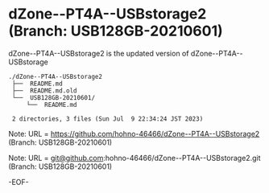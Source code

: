 # dZone--PT4A--USBstorage2 (Branch: USB128GB-20210601)

dZone--PT4A--USBstorage2 is the updated version of dZone--PT4A--USBstorage 

    ./dZone--PT4A--USBstorage2
     ├──  README.md
     ├──  README.md.old
     └──  USB128GB-20210601/
         └──  README.md
     
     2 directories, 3 files (Sun Jul  9 22:34:24 JST 2023)


Note: URL = https://github.com/hohno-46466/dZone--PT4A--USBstorage2
     (Branch: USB128GB-20210601)

Note: URL = git@github.com:hohno-46466/dZone--PT4A--USBstorage2.git
     (Branch: USB128GB-20210601)

-EOF-
